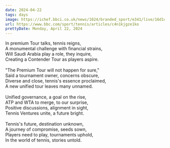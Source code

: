 ```yaml
---
date: 2024-04-22
tags: days
image: https://ichef.bbci.co.uk/news/1024/branded_sport/e341/live/16d1c360-ffea-11ee-a703-f98a8f9c2fc2.jpg
url: https://www.bbc.com/sport/tennis/articles/c4n1kjgze1ko
prettyDate: Monday, April 22, 2024
---
```

In premium Tour talks, tennis reigns,<br>A monumental challenge with financial strains,<br>Will Saudi Arabia play a role, they inquire,<br>Creating a Contender Tour as players aspire.<br><br>"The Premium Tour will not happen for sure,"<br>Said a tournament owner, concerns obscure,<br>Diverse and close, tennis's essence proclaimed,<br>A new unified tour leaves many unnamed.<br><br>Unified governance, a goal on the rise,<br>ATP and WTA to merge, to our surprise,<br>Positive discussions, alignment in sight,<br>Tennis Ventures unite, a future bright.<br><br>Tennis's future, destination unknown,<br>A journey of compromise, seeds sown,<br>Players need to play, tournaments uphold,<br>In the world of tennis, stories untold.